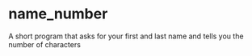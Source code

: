 # name_number
A short program that asks for your first and last name and tells you the number of characters
